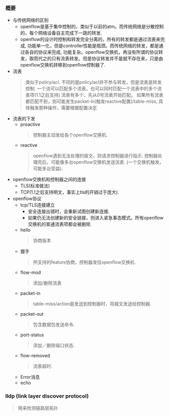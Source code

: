 ### 概要
  - 与传统网络的区别
    - openflow是基于集中控制的，类似于以前的atm。而传统网络是分散控制的，每个网络设备自主完成下一跳的转发.
    - openflow的设计时控制和转发完全分离的，所有的转发都是通过流表来完成, 功能单一化，但是controller性能是瓶颈。而传统网络的转发，都是通过各自的协议来完成, 功能复杂。openflow交换机，再没有所谓的协议转发，取而代之的只有流表转发。但是协议转发并不是就不存在来，只是由openflow交换机转移到openflow控制器了.
  - 流表
    > 类似于policy/acl. 不同的是policy/acl并不参与转发，但是流表是转发控制. 
    > 一个流可以匹配多个流表，也可以同时匹配一个流表中的多个流表项(1.1之后支持)
    > 流表有多个，先从0号流表开始匹配。
    > 如果所有流表都匹配不到，则可能发生packet-in(触发reactive配置)/table-miss, 具体触发那种操作，需要根据配置决定.
  - 流表的下发
    - proactive 
      > 控制器主动发给各个openflow交换机.
    - reactive
      > openflow遇到无法处理的报文，则请求控制器进行指示.
      > 控制器处理完后，可能像多台openflow交换机发送流表. (一个交换机触发，可能多台受益).
  - openflow交换机和控制器之间的连接
    - TLS(标准做法)
    - TCP(1.1之后支持明文，事实上tls的开销过于庞大).
  - openflow协议
    - tcp/TLS连接建立
      - 安全连接出错时，会重新试图创建新连接.
      - 如果仍无法创建新的安全链接，则进入紧急事态模式。所有openflow交换机的普通流表项都会被删除.
    - hello
      > 协商版本
    - 握手
      > 所支持的feature协商，控制器发往openflow交换机.
    - flow-mod
      > 添加/删除流表
    - packet-in
      > table-miss/action是发送到控制器时，将报文发送给控制器.
    - packet-out
      > 包含数据包发送命令.
    - port-status
      > 添加／删除端口状态.
    - flow-removed
      > 流表超时.
    - Error消息
    - echo
### lldp (link layer discover protocol)
  > 用来检测链路层拓扑
